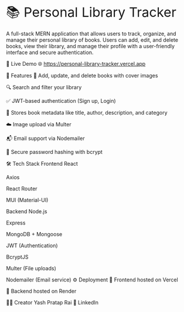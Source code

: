 <span style="font-size: 36px;">📚 Personal Library Tracker</span>

A full-stack MERN application that allows users to track, organize, and manage their personal library of books. Users can add, edit, and delete books, view their library, and manage their profile with a user-friendly interface and secure authentication.

🔗 Live Demo
🌐 https://personal-library-tracker.vercel.app

🚀 Features
📖 Add, update, and delete books with cover images

🔍 Search and filter your library

✅ JWT-based authentication (Sign up, Login)

🧠 Stores book metadata like title, author, description, and category

☁️ Image upload via Multer

📬 Email support via Nodemailer

🔐 Secure password hashing with bcrypt

🛠️ Tech Stack
Frontend
React

Axios

React Router

MUI (Material-UI)

Backend
Node.js

Express

MongoDB + Mongoose

JWT (Authentication)

BcryptJS

Multer (File uploads)

Nodemailer (Email service)
⚙️ Deployment
🔧 Frontend hosted on Vercel

🔧 Backend hosted on Render

🙋‍♂️ Creator
Yash Pratap Rai
🔗 LinkedIn

